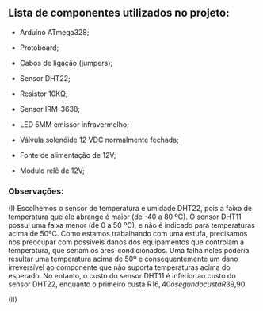 ## Lista de componentes utilizados no projeto:

- Arduíno ATmega328;
- Protoboard;
- Cabos de ligação (jumpers);

- Sensor DHT22;
- Resistor 10KΩ;

- Sensor IRM-3638;
- LED 5MM emissor infravermelho;

- Válvula solenóide 12 VDC normalmente fechada;
- Fonte de alimentação de 12V;
- Módulo relê de 12V;

### Observações:
(I) Escolhemos o sensor de temperatura e umidade DHT22, pois a faixa de temperatura que ele abrange é maior (de -40 a 80 ºC). O sensor DHT11 possui uma faixa menor (de 0 a 50 ºC), e não é indicado para temperaturas acima de 50ºC. Como estamos trabalhando com uma estufa, precisamos nos preocupar com possíveis danos dos equipamentos que controlam a temperatura, que seriam os ares-condicionados. Uma falha neles poderia resultar uma temperatura acima de 50º e consequentemente um dano irreversível ao componente que não suporta temperaturas acima do esperado. No entanto, o custo do sensor DHT11 é inferior ao custo do sensor DHT22, enquanto o primeiro custa R$16,40 o segundo custa R$39,90.

(II)


